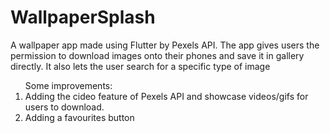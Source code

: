 # WallpaperSplash
<p>A wallpaper app made using Flutter by Pexels API. The app gives users the permission to download images onto their phones and save it in gallery directly. 
It also lets the user search for a specific type of image </p>
<ol>Some improvements:
  <li>Adding the cideo feature of Pexels API and showcase videos/gifs for users to download.</li>
  <li>Adding a favourites button</li>
</ol>
